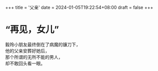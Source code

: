 +++
title = '父亲'
date = 2024-01-05T19:22:54+08:00
draft = false
+++
# “再见，女儿”
毅玲小朋友最终倒在了病魔的镰刀下，  
他的父亲安葬好她后，  
那个所谓的无所不能的男人，  
却不敢回头看一眼。